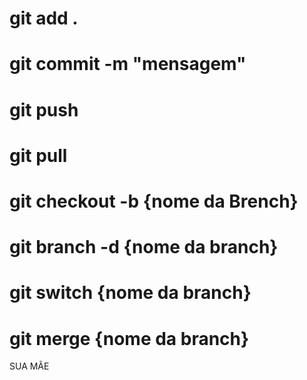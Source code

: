 # git add .
# git commit -m "mensagem" 
# git push
# git pull

# git checkout -b {nome da Brench}
# git branch -d {nome da branch}
# git switch {nome da branch}
# git merge {nome da branch}

SUA MÃE